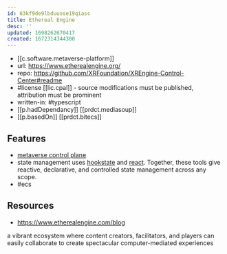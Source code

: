 ```yaml
---
id: 63kf9de9lbduuose19qiasc
title: Ethereal Engine
desc: ''
updated: 1698262670417
created: 1672314344300
---
```


- [[c.software.metaverse-platform]]
- url: https://www.etherealengine.org/
- repo: https://github.com/XRFoundation/XREngine-Control-Center#readme
- #license [[lic.cpal]] - source modifications must be published, attribution must be prominent
- written-in: #typescript 
- [[p.hadDependancy]] [[prdct.mediasoup]]
- [[p.basedOn]] [[prdct.bitecs]]
  
## Features

- [metaverse control plane](https://www.etherealengine.com/post/ee-release-1)
- state management uses [hookstate](https://hookstate.js.org/) and [react](https://react.dev/). Together, these tools give reactive, declarative, and controlled state management across any scope.
- #ecs 

## Resources

- https://www.etherealengine.com/blog

a vibrant ecosystem where content creators, facilitators, and players can easily collaborate to create spectacular computer-mediated experiences